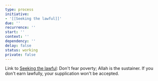 ```yaml
---
type: process
initiative:
- '[[Seeking the lawful]]'
due: ''
recurrence: ''
start: ''
context: ''
dependency: ''
delay: false
status: working
private: false
---
```


Link to [Seeking the lawful](docs/sidebar1/Initiatives/worship/Seeking%20the%20lawful.md): Don't fear poverty; Allah is the sustainer. If you don't earn lawfully, your supplication won't be accepted.
